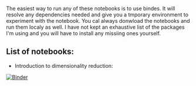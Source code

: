 The easiest way to run any of these notebooks is to use bindes. It will resolve any dependencies needed and give you a tmporary environment to experiment with the notebook. You cal always donwload the notebooks and run them localy as well. I have not kept an exhaustive list of the packages I'm using and you will have to install any missiing ones yourself. 

## List of notebooks:

* Introduction to dimensionality reduction:

[![Binder](https://mybinder.org/badge_logo.svg)](https://mybinder.org/v2/gh/elswit/demos/HEAD?labpath=DimensionalityReduction.ipynb)
 
